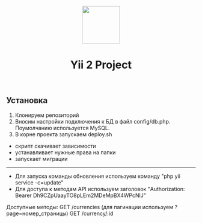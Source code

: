 <p align="center">
    <a href="https://github.com/yiisoft" target="_blank">
        <img src="https://avatars0.githubusercontent.com/u/993323" height="100px">
    </a>
    <h1 align="center">Yii 2 Project</h1>
    <br>
</p>

Установка
-------------------

1. Клонируем репозиторий
2. Вносим настройки подключения к БД в файл config/db.php. Поумолчанию используется MySQL.
3. В корне проекта запускаем deploy.sh
 - скрипт скачивает зависимости
 - устанавливает нужные права на папки
 - запускает миграции

-------------------

- Для запуска команды обновления используем команду "php yii service -c=update"
- Для доступа к методам API используем заголовок "Authorization: Bearer Dh9CZpUaayTO8pLEm2MDeMpBX4WPcNlJ"

Доступные методы:
GET /currencies (для пагинации используем ?page=номер_страницы)
GET /currency/:id